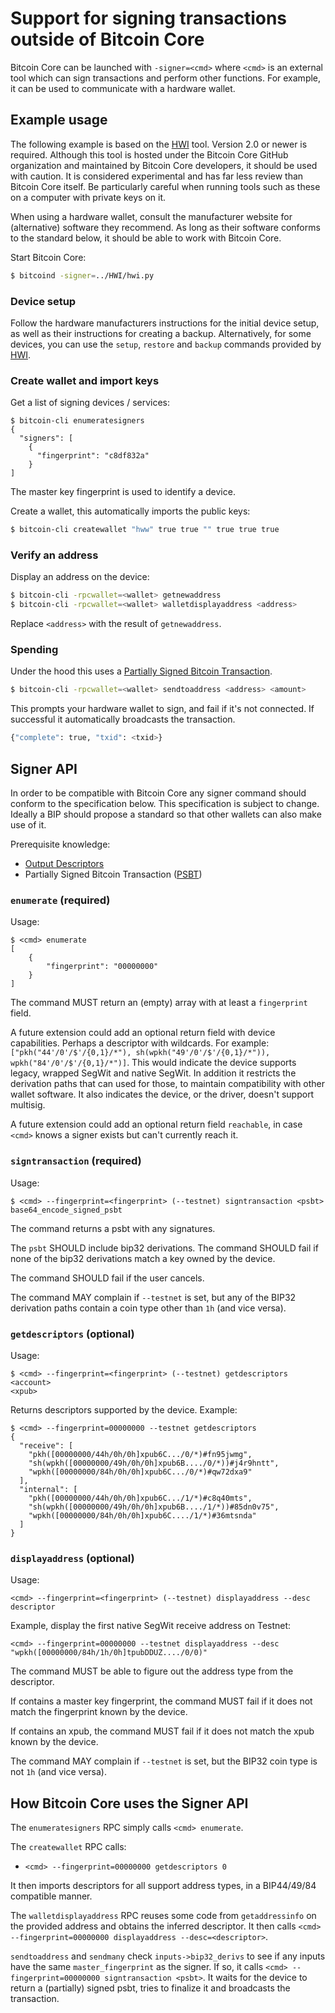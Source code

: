 # Support for signing transactions outside of Bitcoin Core

Bitcoin Core can be launched with `-signer=<cmd>` where `<cmd>` is an external tool which can sign transactions and perform other functions. For example, it can be used to communicate with a hardware wallet.

## Example usage

The following example is based on the [HWI](https://github.com/bitcoin-core/HWI) tool. Version 2.0 or newer is required. Although this tool is hosted under the Bitcoin Core GitHub organization and maintained by Bitcoin Core developers, it should be used with caution. It is considered experimental and has far less review than Bitcoin Core itself. Be particularly careful when running tools such as these on a computer with private keys on it.

When using a hardware wallet, consult the manufacturer website for (alternative) software they recommend. As long as their software conforms to the standard below, it should be able to work with Bitcoin Core.

Start Bitcoin Core:

```sh
$ bitcoind -signer=../HWI/hwi.py
```

### Device setup

Follow the hardware manufacturers instructions for the initial device setup, as well as their instructions for creating a backup. Alternatively, for some devices, you can use the `setup`, `restore` and `backup` commands provided by [HWI](https://github.com/bitcoin-core/HWI).

### Create wallet and import keys

Get a list of signing devices / services:

```
$ bitcoin-cli enumeratesigners
{
  "signers": [
    {
      "fingerprint": "c8df832a"
    }
]
```

The master key fingerprint is used to identify a device.

Create a wallet, this automatically imports the public keys:

```sh
$ bitcoin-cli createwallet "hww" true true "" true true true
```

### Verify an address

Display an address on the device:

```sh
$ bitcoin-cli -rpcwallet=<wallet> getnewaddress
$ bitcoin-cli -rpcwallet=<wallet> walletdisplayaddress <address>
```

Replace `<address>` with the result of `getnewaddress`.

### Spending

Under the hood this uses a [Partially Signed Bitcoin Transaction](psbt.md).

```sh
$ bitcoin-cli -rpcwallet=<wallet> sendtoaddress <address> <amount>
```

This prompts your hardware wallet to sign, and fail if it's not connected. If successful
it automatically broadcasts the transaction.

```sh
{"complete": true, "txid": <txid>}
```

## Signer API

In order to be compatible with Bitcoin Core any signer command should conform to the specification below. This specification is subject to change. Ideally a BIP should propose a standard so that other wallets can also make use of it.

Prerequisite knowledge:
* [Output Descriptors](descriptors.md)
* Partially Signed Bitcoin Transaction ([PSBT](psbt.md))

### `enumerate` (required)

Usage:
```
$ <cmd> enumerate
[
    {
        "fingerprint": "00000000"
    }
]
```

The command MUST return an (empty) array with at least a `fingerprint` field.

A future extension could add an optional return field with device capabilities. Perhaps a descriptor with wildcards. For example: `["pkh("44'/0'/$'/{0,1}/*"), sh(wpkh("49'/0'/$'/{0,1}/*")), wpkh("84'/0'/$'/{0,1}/*")]`. This would indicate the device supports legacy, wrapped SegWit and native SegWit. In addition it restricts the derivation paths that can used for those, to maintain compatibility with other wallet software. It also indicates the device, or the driver, doesn't support multisig.

A future extension could add an optional return field `reachable`, in case `<cmd>` knows a signer exists but can't currently reach it.

### `signtransaction` (required)

Usage:
```
$ <cmd> --fingerprint=<fingerprint> (--testnet) signtransaction <psbt>
base64_encode_signed_psbt
```

The command returns a psbt with any signatures.

The `psbt` SHOULD include bip32 derivations. The command SHOULD fail if none of the bip32 derivations match a key owned by the device.

The command SHOULD fail if the user cancels.

The command MAY complain if `--testnet` is set, but any of the BIP32 derivation paths contain a coin type other than `1h` (and vice versa).

### `getdescriptors` (optional)

Usage:

```
$ <cmd> --fingerprint=<fingerprint> (--testnet) getdescriptors <account>
<xpub>
```

Returns descriptors supported by the device. Example:

```
$ <cmd> --fingerprint=00000000 --testnet getdescriptors
{
  "receive": [
    "pkh([00000000/44h/0h/0h]xpub6C.../0/*)#fn95jwmg",
    "sh(wpkh([00000000/49h/0h/0h]xpub6B..../0/*))#j4r9hntt",
    "wpkh([00000000/84h/0h/0h]xpub6C.../0/*)#qw72dxa9"
  ],
  "internal": [
    "pkh([00000000/44h/0h/0h]xpub6C.../1/*)#c8q40mts",
    "sh(wpkh([00000000/49h/0h/0h]xpub6B..../1/*))#85dn0v75",
    "wpkh([00000000/84h/0h/0h]xpub6C..../1/*)#36mtsnda"
  ]
}
```

### `displayaddress` (optional)

Usage:
```
<cmd> --fingerprint=<fingerprint> (--testnet) displayaddress --desc descriptor
```

Example, display the first native SegWit receive address on Testnet:

```
<cmd> --fingerprint=00000000 --testnet displayaddress --desc "wpkh([00000000/84h/1h/0h]tpubDDUZ..../0/0)"
```

The command MUST be able to figure out the address type from the descriptor.

If <descriptor> contains a master key fingerprint, the command MUST fail if it does not match the fingerprint known by the device.

If <descriptor> contains an xpub, the command MUST fail if it does not match the xpub known by the device.

The command MAY complain if `--testnet` is set, but the BIP32 coin type is not `1h` (and vice versa).

## How Bitcoin Core uses the Signer API

The `enumeratesigners` RPC simply calls `<cmd> enumerate`.

The `createwallet` RPC calls:

* `<cmd> --fingerprint=00000000 getdescriptors 0`

It then imports descriptors for all support address types, in a BIP44/49/84 compatible manner.

The `walletdisplayaddress` RPC reuses some code from `getaddressinfo` on the provided address and obtains the inferred descriptor. It then calls `<cmd> --fingerprint=00000000 displayaddress --desc=<descriptor>`.

`sendtoaddress` and `sendmany` check `inputs->bip32_derivs` to see if any inputs have the same `master_fingerprint` as the signer. If so, it calls `<cmd> --fingerprint=00000000 signtransaction <psbt>`. It waits for the device to return a (partially) signed psbt, tries to finalize it and broadcasts the transaction.
